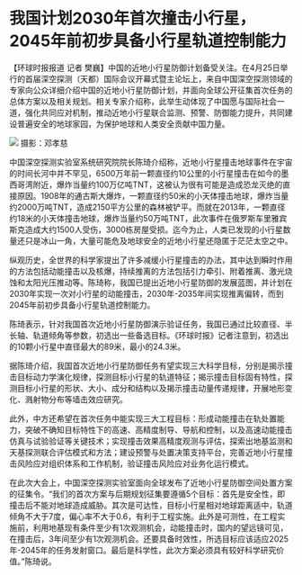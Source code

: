 # 我国计划2030年首次撞击小行星，2045年前初步具备小行星轨道控制能力

【环球时报报道 记者
樊巍】中国的近地小行星防御计划备受关注。在4月25日举行的首届深空探测（天都）国际会议开幕式暨主论坛上，来自中国深空探测领域的专家向公众详细介绍中国的近地小行星防御计划，并面向全球公开征集首次任务的总体方案以及相关规划。相关专家介绍称，此举生动体现了中国愿与国际社会一道，强化共同应对机制，推动近地小行星联合监测、预警、防御能力提升，共同建设普遍安全的地球家园，为保护地球和人类安全贡献中国力量。

![](https://inews.gtimg.com/om_bt/O7c5LwhCblNepo5AREh-L2jgTArmR0j9cyGktSTPVYWYkAA/1000)
摄影：邓孝慈

中国深空探测实验室系统研究院院长陈琦介绍称，近地小行星撞击地球事件在宇宙的时间长河中并不罕见，6500万年前一颗直径约10公里的小行星撞击在如今的墨西哥湾附近，爆炸当量约100万亿吨TNT，这被认为很有可能是造成恐龙灭绝的直接原因。1908年的通古斯大爆炸，一颗直径约50米的小天体撞击地球，爆炸当量约2000万吨TNT，造成2150平方公里的森林被铲平。而就在2013年，一颗直径约18米的小天体撞击地球，爆炸当量约50万吨TNT，此次事件在俄罗斯车里雅宾斯克造成大约1500人受伤，3000栋房屋受损。迄今为止，人类已发现的小行星数量还只是冰山一角，大量可能危及地球安全的近地小行星还隐匿于茫茫太空之中。

纵观历史，全世界的科学家提出了许多减缓小行星撞击的办法，其中达到瞬时作用的方法包括动能撞击以及核爆，持续推离的方法包括引力牵引、附着推离、激光烧蚀和太阳光压推动等。陈琦称，我国已提出近地小行星防御的发展蓝图，并计划在2030年实现一次对小行星的动能撞击，2030年-2035年间实现推离偏转，而到2045年前初步具备小行星轨道控制能力。

陈琦表示，针对我国首次近地小行星防御演示验证任务，我国已通过比较直径、半长轴、轨道倾角等参数，初选出一些备选目标。《环球时报》记者注意到，初选出的10颗小行星中直径最大的89米，最小的24.3米。

据陈琦介绍，我国首次近地小行星防御任务有望实现三大科学目标，分别是揭示撞击目标动力学演化规律，探测目标小行星的轨道特征；揭示撞击目标固有特性，探测目标小行星的形状、大小、成分和结构以及揭示撞击动量传递规律，开展地形变化、溅射物分布等墙击效应研究。

此外，中方还希望在首次任务中能实现三大工程目标：形成动能撞击在轨处置能力，突破不确知目标特性下的高速、高精度制导、导航和控制，以及高速动能撞击仿真与试验验证等关键技术；实现撞击效果高精度观测与评估，探索出地基监测和天基探测联合评估模式和方法；建设预警与处置决策支持平台，完善近地小行星撞击风险应对组织体系和工作机制，验证撞击风险应对业务化运行模式。

在此次大会上，中国深空探测实验室面向全球发布了近地小行星防御空间处置方案的征集令。“我们的首次方案与后期规划征集要遵循5个目标：首先是安全性，即撞击后不能对地球造成威胁。其次是可达性，目标小行星相对地球距离适中，轨道倾角不大于7度，偏心率不大于0.6，有利于工程实施。此外是可测性，在工程实施前，利用地基现有条件至少有1次观测机会，动能撞击时，国内的望远镜可见，在撞击后，3年间至少有1次观测机会。还要具备时效性，所选目标应该适应2025年-2045年的任务发射窗口。最后是科学性，此次方案必须具有较好科学研究价值。”陈琦说。

